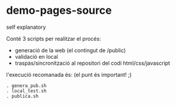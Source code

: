 # demo-pages-source
self explanatory  

Conté 3 scripts per realitzar el procés:  
- generació de la web (el contingut de /public)  
- validació en local  
- traspàs/sincronització al repositori del codi html/css/javascript  

l'execució recomanada és: (el punt és important! ;)
```
. genera_pub.sh
. local_test.sh
. publica.sh
```
